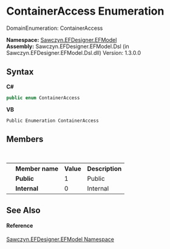 # ContainerAccess Enumeration
 

DomainEnumeration: ContainerAccess

**Namespace:**&nbsp;<a href="N_Sawczyn_EFDesigner_EFModel">Sawczyn.EFDesigner.EFModel</a><br />**Assembly:**&nbsp;Sawczyn.EFDesigner.EFModel.Dsl (in Sawczyn.EFDesigner.EFModel.Dsl.dll) Version: 1.3.0.0

## Syntax

**C#**<br />
``` C#
public enum ContainerAccess
```

**VB**<br />
``` VB
Public Enumeration ContainerAccess
```


## Members
&nbsp;<table><tr><th></th><th>Member name</th><th>Value</th><th>Description</th></tr><tr><td /><td target="F:Sawczyn.EFDesigner.EFModel.ContainerAccess.Public">**Public**</td><td>1</td><td>Public</td></tr><tr><td /><td target="F:Sawczyn.EFDesigner.EFModel.ContainerAccess.Internal">**Internal**</td><td>0</td><td>Internal</td></tr></table>

## See Also


#### Reference
<a href="N_Sawczyn_EFDesigner_EFModel">Sawczyn.EFDesigner.EFModel Namespace</a><br />